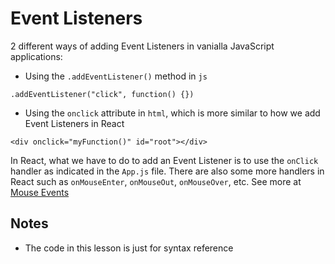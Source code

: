 # Event Listeners
2 different ways of adding Event Listeners in vanialla JavaScript applications:
- Using the ```.addEventListener()``` method in ```js```
```
.addEventListener("click", function() {})
```
- Using the ```onclick``` attribute in ```html```, which is more similar to how we add Event Listeners in React
```
<div onclick="myFunction()" id="root"></div>
```

In React, what we have to do to add an Event Listener is to use the ```onClick``` handler as indicated in the ```App.js``` file. There are also some more handlers in React such as ```onMouseEnter```, ```onMouseOut```, ```onMouseOver```, etc. See more at [Mouse Events](https://reactjs.org/docs/events.html#mouse-events)

## Notes
- The code in this lesson is just for syntax reference